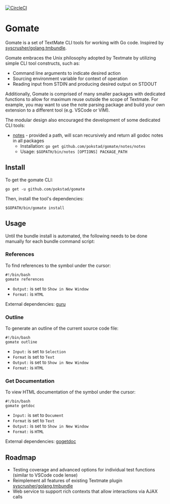 [![CircleCI](https://circleci.com/gh/pokstad/gomate.svg?style=svg)](https://circleci.com/gh/pokstad/gomate)

# Gomate

Gomate is a set of TextMate CLI tools for working with Go code. Inspired by 
[syscrusher/golang.tmbundle](https://github.com/syscrusher/golang.tmbundle).

Gomate embraces the Unix philosophy adopted by Textmate by utilizing simple CLI tool constructs, such as:

- Command line arguments to indicate desired action
- Sourcing environment variable for context of operation
- Reading input from STDIN and producing desired output on STDOUT

Additionally, Gomate is comprised of many smaller packages with dedicated functions to allow for maximum reuse outside the scope of Textmate. For example, you may want to use the note parsing package and build your own extension to a different tool (e.g. VSCode or VIM).

The modular design also encouraged the development of some dedicated CLI tools:

- [notes](notes/notes) - provided a path, will scan recursively and return all godoc notes in all packages
  - Installation: `go get github.com/pokstad/gomate/notes/notes`
  - Usage: `$GOPATH/bin/notes [OPTIONS] PACKAGE_PATH`

## Install

To get the gomate CLI:

`go get -u github.com/pokstad/gomate`

Then, install the tool's dependencies:

`$GOPATH/bin/gomate install`

## Usage

Until the bundle install is automated, the following needs to be done manually for each bundle command script:

### References

To find references to the symbol under the cursor:

```
#!/bin/bash
gomate references
```

- `Output:` is set to `Show in New Window`
- `Format:` is `HTML`

External dependencies: [guru](https://golang.org/x/tools/cmd/guru)

### Outline

To generate an outline of the current source code file:

```
#!/bin/bash
gomate outline
```

- `Input:` is set to `Selection`
- `Format` is set to `Text`
- `Output:` is set to `Show in New Window`
- `Format:` is `HTML`

### Get Documentation

To view HTML documentation of the symbol under the cursor:

```
#!/bin/bash
gomate getdoc
```

- `Input:` is set to `Document`
- `Format` is set to `Text`
- `Output:` is set to `Show in New Window`
- `Format:` is `HTML`

External dependencies: [gogetdoc](https://github.com/zmb3/gogetdoc)

## Roadmap

- Testing coverage and advanced options for individual test functions (similar to VSCode code lense)
- Reimplement all features of existing Textmate plugin
	[syscrusher/golang.tmbundle](https://github.com/syscrusher/golang.tmbundle)
- Web service to support rich contexts that allow interactions via AJAX calls